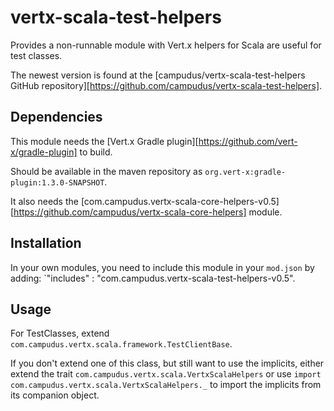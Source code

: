 # vertx-scala-test-helpers

Provides a non-runnable module with Vert.x helpers for Scala are useful for test classes.

The newest version is found at the [campudus/vertx-scala-test-helpers GitHub repository][https://github.com/campudus/vertx-scala-test-helpers].

## Dependencies

This module needs the [Vert.x Gradle plugin][https://github.com/vert-x/gradle-plugin] to build.

Should be available in the maven repository as `org.vert-x:gradle-plugin:1.3.0-SNAPSHOT`.

It also needs the [com.campudus.vertx-scala-core-helpers-v0.5][https://github.com/campudus/vertx-scala-core-helpers] module.

## Installation

In your own modules, you need to include this module in your `mod.json` by adding: `"includes" : "com.campudus.vertx-scala-test-helpers-v0.5".

## Usage

For TestClasses, extend `com.campudus.vertx.scala.framework.TestClientBase`.

If you don't extend one of this class, but still want to use the implicits, either extend the trait `com.campudus.vertx.scala.VertxScalaHelpers` or use `import com.campudus.vertx.scala.VertxScalaHelpers._` to import the implicits from its companion object.
